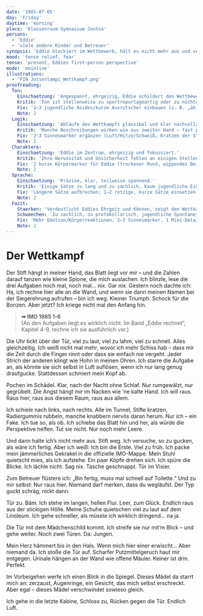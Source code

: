 ```yaml
---
date: '1985-07-05'
day: 'Friday'
daytime: 'morning'
place: 'Klassenraum Gymnasium Joutsa'
persons:
  - 'Eddie'
  - 'viele andere Kinder und Betreuer'
synopsis: 'Eddie blockiert im Wettbewerb, hält es nicht mehr aus und verlässt als Erste unter dem Vorwand „Toilette“ den Raum.'
mood: 'tense relief, fear'
tense: 'present, Eddies first-person perspective'
mode: 'mainline'
illustrations:
  - 'FIN_Jotsenlampi_Wettkampf.png'
proofreading:
  Ton:
    Einschaetzung: 'Angespannt, ehrgeizig, Eddie schildert den Wettbewerb mit Ernst und Konzentration.'
    Kritik: 'Ton ist stellenweise zu sportreportageartig oder zu nüchtern. Eddies jugendliche Stimme geht in der Strenge teilweise verloren.'
    Fix: '2–3 jugendliche Asides/kurze Ausrutscher einbauen (z. B. „äh, nein“), 1 Mini‑Kontrastmoment (trotzig vs. panisch), 1 Atempause vor der Entscheidung.'
    Note: 2
  Logik:
    Einschaetzung: 'Abläufe des Wettkampfs plausibel und klar nachvollziehbar.'
    Kritik: 'Manche Beschreibungen wirken wie aus zweiter Hand – fast protokollarisch. Mehr subjektive Eindrücke (Hitze, Müdigkeit, Frust) wären realistischer.'
    Fix: '2–3 Sinnesmarker ergänzen (Luft/Hitze/Schweiß, Kratzen der Stifte), Uhr/Zeitempfinden kurz verankern.'
    Note: 2
  Charaktere:
    Einschaetzung: 'Eddie im Zentrum, ehrgeizig und fokussiert.'
    Kritik: 'Ihre Nervosität und Unsicherheit fehlen an einigen Stellen. Nebenfiguren (Mitstreiter, Aufsicht) bleiben blass und funktional.'
    Fix: '2 kurze Körpermarker für Eddie (trockener Mund, wippendes Bein); 1 Mini‑Detail zur Aufsicht oder einem Mitschüler (Blick, Geste).'
    Note: 2
  Sprache:
    Einschaetzung: 'Präzise, klar, teilweise spannend.'
    Kritik: 'Einige Sätze zu lang und zu sachlich. Kaum jugendliche Einwürfe oder Humor, Sprache dadurch zu glatt.'
    Fix: 'Längere Sätze aufbrechen; 1–2 rotzige, kurze Sätze einsetzen; Protokollhaftes vermeiden.'
    Note: 2
  Fazit:
    Staerken: 'Verdeutlicht Eddies Ehrgeiz und Können, zeigt den Wettkampf als dramatischen Moment.'
    Schwaechen: 'Zu sachlich, zu protokollarisch, jugendliche Spontaneität fehlt.'
    Fix: 'Mehr Emotion/Körperreaktionen, 2–3 Sinnesmarker, 1 Mini‑Detail zu Nebenfigur; sonst belassen.'
    Note: 2
---
```


# Der Wettkampf

Der Stift hängt in meiner Hand, das Blatt liegt vor mir – und die Zahlen darauf
tanzen wie kleine Spione, die mich auslachen. Ich blinzle, lese die drei
Aufgaben noch mal, noch mal… nix. Gar nix. Gestern noch dachte ich: Ha, ich
rechne hier alle an die Wand, und wenn sie dann meinen Namen bei der
Siegerehrung aufrufen – bin ich weg. Kleiner Triumph. Schock für die Bonzen.
Aber jetzt? Ich kriege nicht mal den Anfang hin.

> **➡ IMO 1985 1-6**\
> (An den Aufgaben liegt es wirklich nicht. Im Band „Eddie rechnet“, Kapitel 4-9, rechne ich sie ausführlich vor.)

Die Uhr tickt über der Tür, viel zu laut, viel zu lahm, viel zu schnell. Alles
gleichzeitig. Ich weiß nicht mal mehr, wovor ich mehr Schiss hab – dass mir die
Zeit durch die Finger rinnt oder dass sie einfach nie vergeht. Jeder Strich der
anderen klingt wie Hohn in meinen Ohren. Ich starre die Aufgabe an, als könnte
sie sich selbst in Luft auflösen, wenn ich nur lang genug draufgucke.
Stattdessen schmiert mein Kopf ab.

Pochen im Schädel. Klar, nach der Nacht ohne Schlaf. Nur rumgewälzt, nur
gegrübelt. Die Angst hängt mir im Nacken wie ’ne kalte Hand. Ich will raus. Raus
hier, raus aus diesem Raum, raus aus allem.

Ich schiele nach links, nach rechts. Alle im Tunnel, Stifte kratzen,
Radiergummis rubbeln, manche knabbern nervös daran herum. Nur ich – ein Fake.
Ich tue so, als ob. Ich schiebe das Blatt hin und her, als würde die Perspektive
helfen. Tut sie nicht. Nur noch mehr Leere.

Und dann halte ich’s nicht mehr aus. Stift weg. Ich versuche, so zu gucken, als
wäre ich fertig. Aber ich weiß: Ich bin die Erste. Viel zu früh. Ich packe mein
jämmerliches Gekrakel in die offizielle IMO-Mappe. Mein Stuhl quietscht mies,
als ich aufstehe. Ein paar Köpfe drehen sich. Ich spüre die Blicke. Ich lächle
nicht. Sag nix. Tasche geschnappt. Tür im Visier.

Zum Betreuer flüstere ich: „Bin fertig, muss mal schnell auf Toilette.“ Und zu
mir selbst: Nur raus hier. Niemand darf merken, dass du wegläufst. Der Typ guckt
schräg, nickt dann.

Tür zu. Bäm. Ich stehe im langen, hellen Flur. Leer, zum Glück. Endlich raus aus
der stickigen Hölle. Meine Schuhe quietschen viel zu laut auf dem Linoleum. Ich
gehe schneller, als müsste ich wirklich dringend… na ja.

Die Tür mit dem Mädchenschild kommt. Ich streife sie nur mit’m Blick – und gehe
weiter. Noch zwei Türen. Da: Jungen.

Mein Herz hämmert bis in den Hals. Wenn mich hier einer erwischt… Aber niemand
da. Ich stoße die Tür auf. Scharfer Putzmittelgeruch haut mir entgegen. Urinale
hängen an der Wand wie offene Mäuler. Keiner ist drin. Perfekt.

Im Vorbeigehen werfe ich einen Blick in die Spiegel. Dieses Mädel da starrt mich
an: zerzaust, Augenringe, ein Gesicht, das mich selbst erschreckt. Aber egal –
dieses Mädel verschwindet sowieso gleich.

Ich gehe in die letzte Kabine, Schloss zu, Rücken gegen die Tür. Endlich Luft.

